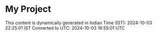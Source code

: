 # My Project

This content is dynamically generated in Indian Time (IST): 2024-10-03 22:25:01 IST
Converted to UTC: 2024-10-03 16:55:01 UTC
